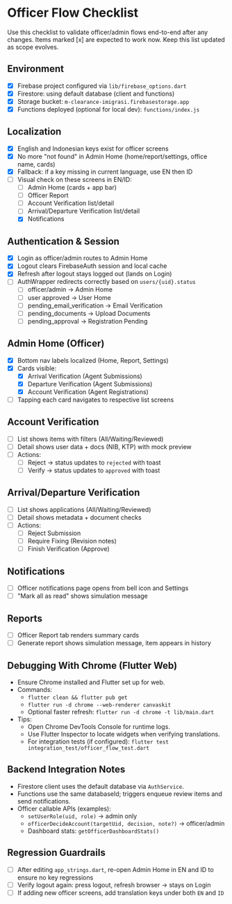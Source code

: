 # Officer Flow Checklist

Use this checklist to validate officer/admin flows end-to-end after any changes. Items marked [x] are expected to work now. Keep this list updated as scope evolves.

## Environment
- [x] Firebase project configured via `lib/firebase_options.dart`
- [x] Firestore: using default database (client and functions)
- [x] Storage bucket: `m-clearance-imigrasi.firebasestorage.app`
- [x] Functions deployed (optional for local dev): `functions/index.js`

## Localization
- [x] English and Indonesian keys exist for officer screens
- [x] No more "not found" in Admin Home (home/report/settings, office name, cards)
- [x] Fallback: if a key missing in current language, use EN then ID
- [ ] Visual check on these screens in EN/ID:
  - [ ] Admin Home (cards + app bar)
  - [ ] Officer Report
  - [ ] Account Verification list/detail
  - [ ] Arrival/Departure Verification list/detail
  - [x] Notifications

## Authentication & Session
- [x] Login as officer/admin routes to Admin Home
- [x] Logout clears FirebaseAuth session and local cache
- [x] Refresh after logout stays logged out (lands on Login)
- [ ] AuthWrapper redirects correctly based on `users/{uid}.status`
  - [ ] officer/admin -> Admin Home
  - [ ] user approved -> User Home
  - [ ] pending_email_verification -> Email Verification
  - [ ] pending_documents -> Upload Documents
  - [ ] pending_approval -> Registration Pending

## Admin Home (Officer)
- [x] Bottom nav labels localized (Home, Report, Settings)
- [x] Cards visible:
  - [x] Arrival Verification (Agent Submissions)
  - [x] Departure Verification (Agent Submissions)
  - [x] Account Verification (Agent Registrations)
- [ ] Tapping each card navigates to respective list screens

## Account Verification
- [ ] List shows items with filters (All/Waiting/Reviewed)
- [ ] Detail shows user data + docs (NIB, KTP) with mock preview
- [ ] Actions:
  - [ ] Reject -> status updates to `rejected` with toast
  - [ ] Verify -> status updates to `approved` with toast

## Arrival/Departure Verification
- [ ] List shows applications (All/Waiting/Reviewed)
- [ ] Detail shows metadata + document checks
- [ ] Actions:
  - [ ] Reject Submission
  - [ ] Require Fixing (Revision notes)
  - [ ] Finish Verification (Approve)

## Notifications
- [ ] Officer notifications page opens from bell icon and Settings
- [ ] "Mark all as read" shows simulation message

## Reports
- [ ] Officer Report tab renders summary cards
- [ ] Generate report shows simulation message, item appears in history

## Debugging With Chrome (Flutter Web)
- Ensure Chrome installed and Flutter set up for web.
- Commands:
  - `flutter clean && flutter pub get`
  - `flutter run -d chrome --web-renderer canvaskit`
  - Optional faster refresh: `flutter run -d chrome -t lib/main.dart`
- Tips:
  - Open Chrome DevTools Console for runtime logs.
  - Use Flutter Inspector to locate widgets when verifying translations.
  - For integration tests (if configured): `flutter test integration_test/officer_flow_test.dart`

## Backend Integration Notes
- Firestore client uses the default database via `AuthService`.
- Functions use the same databaseId; triggers enqueue review items and send notifications.
- Officer callable APIs (examples):
  - `setUserRole(uid, role)` -> admin only
  - `officerDecideAccount(targetUid, decision, note?)` -> officer/admin
  - Dashboard stats: `getOfficerDashboardStats()`

## Regression Guardrails
- [ ] After editing `app_strings.dart`, re-open Admin Home in EN and ID to ensure no key regressions
- [ ] Verify logout again: press logout, refresh browser → stays on Login
- [ ] If adding new officer screens, add translation keys under both `EN` and `ID`
